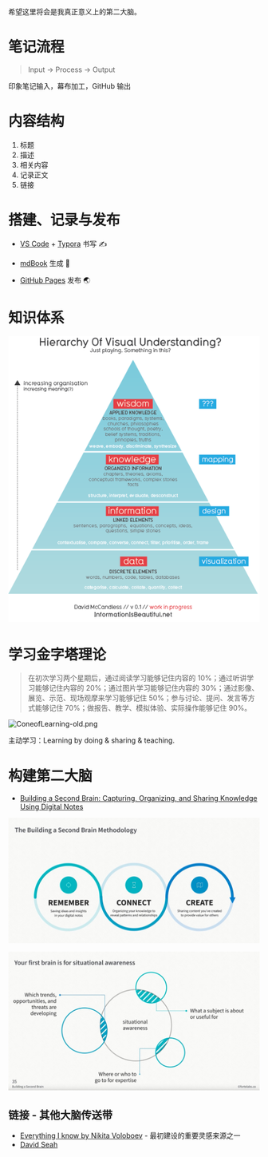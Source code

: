 希望这里将会是我真正意义上的第二大脑。

# 笔记流程

> Input -> Process -> Output

印象笔记输入，幕布加工，GitHub 输出

# 内容结构

1. 标题
2. 描述
3. 相关内容
4. 记录正文
5. 链接

# 搭建、记录与发布

- [VS Code](https://code.visualstudio.com/) + [Typora](https://typora.io/) 书写 ✍️
- [mdBook](https://github.com/rust-lang/mdBook) 生成 🧰

- [GitHub Pages](https://pages.github.com/) 发布 🌏

# 知识体系

![Knowledge Hierachy](./assets/knowledge_hierarchy.png)

# 学习金字塔理论

> 在初次学习两个星期后，通过阅读学习能够记住内容的 10%；通过听讲学习能够记住内容的 20%；通过图片学习能够记住内容的 30%；通过影像、展览、示范、现场观摩来学习能够记住 50%；参与讨论、提问、发言等方式能够记住 70%；做报告、教学、模拟体验、实际操作能够记住 90%。

![ConeofLearning-old.png](https://firebasestorage.googleapis.com/v0/b/gitbook-28427.appspot.com/o/assets%2F-LM0VlyiSvOLlFnC9s6P%2F-LM0W1zjL7sigYL0vPRc%2F-LM0W2Q27M_OQ6cLuiyT%2FConeofLearning-old.png?generation=1536549997254490&alt=media)

主动学习：Learning by doing & sharing & teaching.

# 构建第二大脑

- [Building a Second Brain: Capturing, Organizing, and Sharing Knowledge Using Digital Notes](https://www.youtube.com/watch?v=SjZSy8s2VEE)

![构建第二大脑](./assets/building_second_brain_methodology.jpg)

![第一大脑](./assets/first_brain_for_situational_awareness.jpg)

## 链接 - 其他大脑传送带

- [Everything I know by Nikita Voloboev](https://wiki.nikitavoloboev.xyz/) - 最初建设的重要灵感来源之一
- [David Seah](https://davidseah.gitbook.io/davidseah/)

